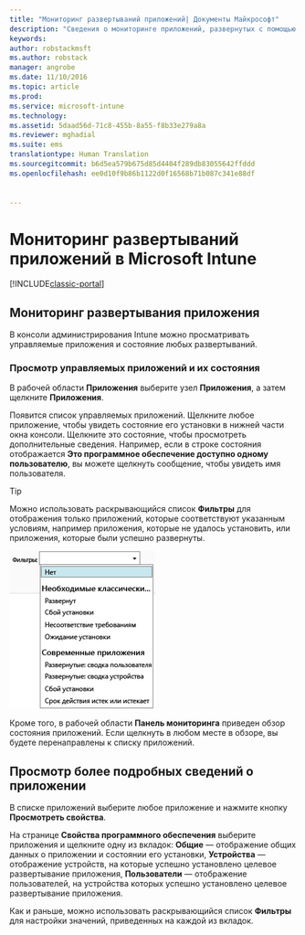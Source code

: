 ```yaml
---
title: "Мониторинг развертываний приложений| Документы Майкрософт"
description: "Сведения о мониторинге приложений, развернутых с помощью Intune."
keywords: 
author: robstackmsft
ms.author: robstack
manager: angrobe
ms.date: 11/10/2016
ms.topic: article
ms.prod: 
ms.service: microsoft-intune
ms.technology: 
ms.assetid: 5daad56d-71c8-455b-8a55-f8b33e279a8a
ms.reviewer: mghadial
ms.suite: ems
translationtype: Human Translation
ms.sourcegitcommit: b6d5ea579b675d85d4404f289db83055642ffddd
ms.openlocfilehash: ee0d10f9b86b1122d0f16568b71b087c341e88df


---
```



# <a name="monitor-app-deployments-in-microsoft-intune"></a>Мониторинг развертываний приложений в Microsoft Intune

[!INCLUDE[classic-portal](../includes/classic-portal.md)]

## <a name="monitor-an-app-deployment"></a>Мониторинг развертывания приложения
В консоли администрирования Intune можно просматривать управляемые приложения и состояние любых развертываний. <!---App status is displayed in real-time. You don't have to wait for the device to check-in before you can see this.--->

### <a name="to-view-apps-that-you-manage-and-their-status"></a>Просмотр управляемых приложений и их состояния
В рабочей области **Приложения** выберите узел **Приложения**, а затем щелкните **Приложения**.

Появится список управляемых приложений. Щелкните любое приложение, чтобы увидеть состояние его установки в нижней части окна консоли. Щелкните это состояние, чтобы просмотреть дополнительные сведения. Например, если в строке состояния отображается **Это программное обеспечение доступно одному пользователю**, вы можете щелкнуть сообщение, чтобы увидеть имя пользователя.

> [!TIP]
> Можно использовать раскрывающийся список **Фильтры** для отображения только приложений, которые соответствуют указанным условиям, например приложения, которые не удалось установить, или приложения, которые были успешно развернуты.
>
> ![Пример фильтров приложений](./media/app-filters.png)

Кроме того, в рабочей области **Панель мониторинга** приведен обзор состояния приложений. Если щелкнуть в любом месте в обзоре, вы будете перенаправлены к списку приложений.

## <a name="to-view-more-detailed-information-about-an-app"></a>Просмотр более подробных сведений о приложении
В списке приложений выберите любое приложение и нажмите кнопку **Просмотреть свойства**.

На странице **Свойства программного обеспечения** выберите приложения и щелкните одну из вкладок: **Общие** — отображение общих данных о приложении и состоянии его установки, **Устройства** — отображение устройств, на которые успешно установлено целевое развертывание приложения, **Пользователи** — отображение пользователей, на устройства которых успешно установлено целевое развертывание приложения.

Как и раньше, можно использовать раскрывающийся список **Фильтры** для настройки значений, приведенных на каждой из вкладок.



<!--HONumber=Dec16_HO2-->


